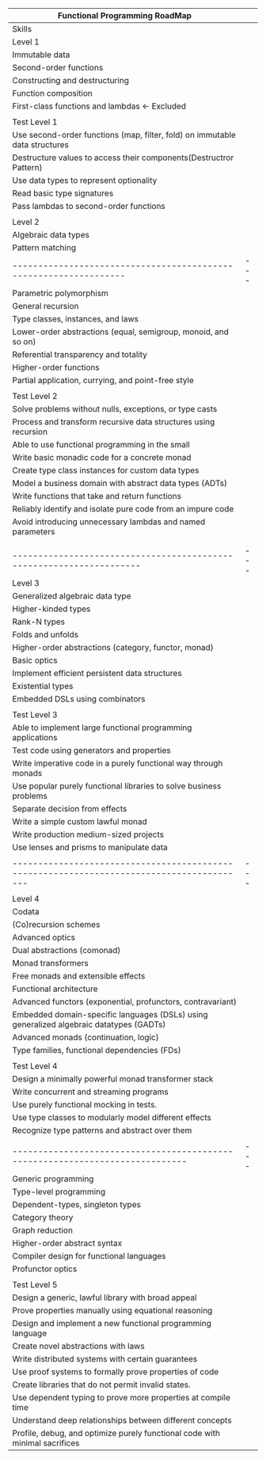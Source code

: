 | Functional Programming RoadMap                                                            |     |
|-------------------------------------------------------------------------------------------|-----|
| Skills                                                                                    |     |
| Level 1                                                                                   |     |
| Immutable data                                                                            |     |
| Second-order functions                                                                    |     |
| Constructing and destructuring                                                            |     |
| Function composition                                                                      |     |
| First-class functions and lambdas <- Excluded                                             |     |
|                                                                                           |     |
| Test Level 1                                                                              |     |
| Use second-order functions (map, filter, fold) on immutable data structures               |     |
| Destructure values to access their components(Destructror Pattern)                        |     |
| Use data types to represent optionality                                                   |     |
| Read basic type signatures                                                                |     |
| Pass lambdas to second-order functions                                                    |     |
|                                                                                           |     |
| Level 2                                                                                   |     |
| Algebraic data types                                                                      |     |
| Pattern matching                                                                          |     |                                            |   |
| -----------------------------------------------------------------                         | --- |
| Parametric polymorphism                                                                   |     |
| General recursion                                                                         |     |
| Type classes, instances, and laws                                                         |     |
| Lower-order abstractions (equal, semigroup, monoid, and so on)                            |     |
| Referential transparency and totality                                                     |     |
| Higher-order functions                                                                    |     |
| Partial application, currying, and point-free style                                       |     |
|                                                                                           |     |
| Test Level 2                                                                              |     |
| Solve problems without nulls, exceptions, or type casts                                   |     |
| Process and transform recursive data structures using recursion                           |     |
| Able to use functional programming in the small                                           |     |
| Write basic monadic code for a concrete monad                                             |     |
| Create type class instances for custom data types                                         |     |
| Model a business domain with abstract data types (ADTs)                                   |     |
| Write functions that take and return functions                                            |     |
| Reliably identify and isolate pure code from an impure code                               |     |
| Avoid introducing unnecessary lambdas and named parameters                                |     |
|                                                                                           |     |
|                                                                                           |     |
| --------------------------------------------------------------------                      | --- |
| Level 3                                                                                   |     |
| Generalized algebraic data type                                                           |     |
| Higher-kinded types                                                                       |     |
| Rank-N types                                                                              |     |
| Folds and unfolds                                                                         |     |
| Higher-order abstractions (category, functor, monad)                                      |     |
| Basic optics                                                                              |     |
| Implement efficient persistent data structures                                            |     |
| Existential types                                                                         |     |
| Embedded DSLs using combinators                                                           |     |
|                                                                                           |     |
| Test Level 3                                                                              |     |
| Able to implement large functional programming applications                               |     |
| Test code using generators and properties                                                 |     |
| Write imperative code in a purely functional way through monads                           |     |
| Use popular purely functional libraries to solve business problems                        |     |
| Separate decision from effects                                                            |     |
| Write a simple custom lawful monad                                                        |     |
| Write production medium-sized projects                                                    |     |
| Use lenses and prisms to manipulate data                                                  |     |
|                                                                                           |     |
| ----------------------------------------------------------------------------------------- | --- |
|                                                                                           |     |
| Level 4                                                                                   |     |
| Codata                                                                                    |     |
| (Co)recursion schemes                                                                     |     |
| Advanced optics                                                                           |     |
| Dual abstractions (comonad)                                                               |     |
| Monad transformers                                                                        |     |
| Free monads and extensible effects                                                        |     |
| Functional architecture                                                                   |     |
| Advanced functors (exponential, profunctors, contravariant)                               |     |
| Embedded domain-specific languages (DSLs) using generalized algebraic datatypes (GADTs)   |     |
| Advanced monads (continuation, logic)                                                     |     |
| Type families, functional dependencies (FDs)                                              |     |
|                                                                                           |     |
| Test Level 4                                                                              |     |
| Design a minimally powerful monad transformer stack                                       |     |
| Write concurrent and streaming programs                                                   |     |
| Use purely functional mocking in tests.                                                   |     |
| Use type classes to modularly model different effects                                     |     |
| Recognize type patterns and abstract over them                                            |     |
|                                                                                           |     |
| -----------------------------------------------------------------------------             | --- |
| Generic programming                                                                       |     |
| Type-level programming                                                                    |     |
| Dependent-types, singleton types                                                          |     |
| Category theory                                                                           |     |
| Graph reduction                                                                           |     |
| Higher-order abstract syntax                                                              |     |
| Compiler design for functional languages                                                  |     |
| Profunctor optics                                                                         |     |
|                                                                                           |     |
| Test Level 5                                                                              |     |
| Design a generic, lawful library with broad appeal                                        |     |
| Prove properties manually using equational reasoning                                      |     |
| Design and implement a new functional programming language                                |     |
| Create novel abstractions with laws                                                       |     |
| Write distributed systems with certain guarantees                                         |     |
| Use proof systems to formally prove properties of code                                    |     |
| Create libraries that do not permit invalid states.                                       |     |
| Use dependent typing to prove more properties at compile time                             |     |
| Understand deep relationships between different concepts                                  |     |
| Profile, debug, and optimize purely functional code with minimal sacrifices               |     |
